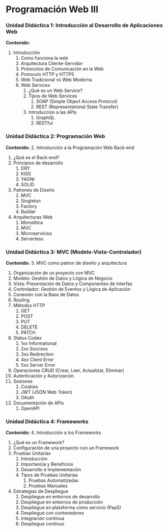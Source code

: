 # Programación Web III

### Unidad Didáctica 1: Introducción al Desarrollo de Aplicaciones Web

**Contenido:**

1. Introducción
   1. Como funciona la web
   2. Arquitectura Cliente-Servidor
   3. Protocolos de Comunicación en la Web
   4. Protocolo HTTP y HTTPS
   5. Web Tradicional vs Web Moderna
   6. Web Services
      1. ¿Qué es un Web Service?
      2. Tipos de Web Services
            1. SOAP (Simple Object Access Protocol)
            2. REST (Representational State Transfer)
      3. Introducción a las APIs
         1. GraphQL
         2. RESTful
### Unidad Didáctica 2: Programación Web 

**Contenido:**
2. Introducción a la Programación Web Back-end
   1. ¿Qué es el Back-end?
   2. Principios de desarrollo
      1. DRY
      2. KISS
      3. YAGNI
      4. SOLID
   3. Patrones de Diseño
      1. MVC
      2. Singleton
      3. Factory
      4. Builder
   4. Arquitecturas Web
      1. Monolítica
      2. MVC
      3. Microservicios
      4. Serverless

### Unidad Didáctica 3: MVC (Modelo-Vista-Controlador) 

**Contenido:**
3.  MVC como patron de diseño y arquitectura
  1. Organización de un proyecto con MVC  
  2. Modelo: Gestión de Datos y Lógica de Negocio
  3. Vista: Presentación de Datos y Componentes de Interfaz
  4. Controlador: Gestión de Eventos y Lógica de Aplicación
  5. Conexión con la Base de Datos
  6. Routing
  7. Métodos HTTP
     1. GET
     2. POST
     3. PUT
     4. DELETE
     5. PATCH
  8. Status Codes
     1. 1xx Informational
     2. 2xx Success
     3. 3xx Redirection
     4. 4xx Client Error
     5. 5xx Server Error
  9. Operaciones CRUD (Crear, Leer, Actualizar, Eliminar)
  10. Autenticación y Autorización
  11. Sesiones
      1.  Cookies
      2.  JWT (JSON Web Token)
      3.  OAuth
  12. Documentación de APIs
      1.  OpenAPI
### Unidad Didáctica 4: Frameworks

**Contenido:**
4. Introducción a los Frameworks
   1. ¿Qué es un Framework?
   2. Configuración de una proyecto con un Framework
   3. Pruebas Unitarias
      1. Introducción
      2. Importancia y Beneficios
      3. Desarrollo e Implementación
      4. Tipos  de Pruebas Unitarias
         1. Pruebas Automatizadas
         2. Pruebas Manuales
   4. Estrategias de Despliegue
      1. Despliegue en entornos de desarrollo
      2. Despliegue en entornos de producción
      5. Despliegue en plataforma como servicio (PaaS)
      6. Despliegue con contenedores
      7. Integración continua
      8. Despliegue continuo
